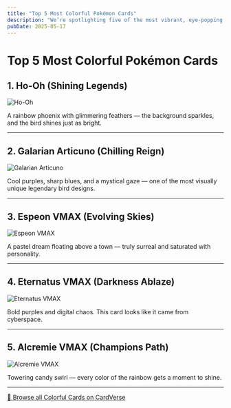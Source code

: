 ```yaml
---
title: "Top 5 Most Colorful Pokémon Cards"
description: "We’re spotlighting five of the most vibrant, eye-popping cards that truly burst off the page. These picks were handpicked from CardVerse’s colorful tag pool!"
pubDate: 2025-05-17
---
```


# Top 5 Most Colorful Pokémon Cards

## 1. Ho-Oh (Shining Legends)
![Ho-Oh](https://images.pokemontcg.io/sm75/21.png)

A rainbow phoenix with glimmering feathers — the background sparkles, and the bird shines just as bright.

---

## 2. Galarian Articuno (Chilling Reign)
![Galarian Articuno](https://images.pokemontcg.io/swsh6/58.png)

Cool purples, sharp blues, and a mystical gaze — one of the most visually unique legendary bird designs.

---

## 3. Espeon VMAX (Evolving Skies)
![Espeon VMAX](https://images.pokemontcg.io/swsh7/65.png)

A pastel dream floating above a town — truly surreal and saturated with personality.

---

## 4. Eternatus VMAX (Darkness Ablaze)
![Eternatus VMAX](https://images.pokemontcg.io/swsh3/117.png)

Bold purples and digital chaos. This card looks like it came from cyberspace.

---

## 5. Alcremie VMAX (Champions Path)
![Alcremie VMAX](https://images.pokemontcg.io/swsh45/22.png)

Towering candy swirl — every color of the rainbow gets a moment to shine.

---

[🎨 Browse all Colorful Cards on CardVerse](https://mycardverse.com/search/colorful)
